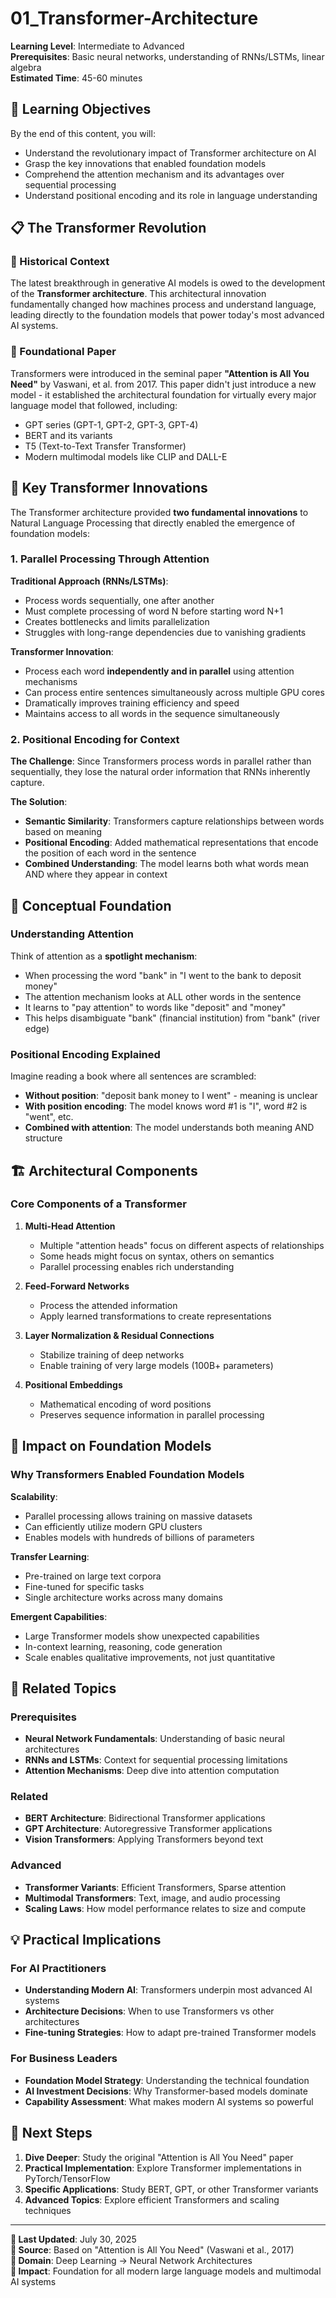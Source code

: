 # 01_Transformer-Architecture

**Learning Level**: Intermediate to Advanced  
**Prerequisites**: Basic neural networks, understanding of RNNs/LSTMs, linear algebra  
**Estimated Time**: 45-60 minutes

## 🎯 Learning Objectives

By the end of this content, you will:

- Understand the revolutionary impact of Transformer architecture on AI
- Grasp the key innovations that enabled foundation models
- Comprehend the attention mechanism and its advantages over sequential processing
- Understand positional encoding and its role in language understanding

## 📋 The Transformer Revolution

### 🚀 Historical Context

The latest breakthrough in generative AI models is owed to the development of the **Transformer architecture**. This architectural innovation fundamentally changed how machines process and understand language, leading directly to the foundation models that power today's most advanced AI systems.

### 📄 Foundational Paper

Transformers were introduced in the seminal paper **"Attention is All You Need"** by Vaswani, et al. from 2017. This paper didn't just introduce a new model - it established the architectural foundation for virtually every major language model that followed, including:

- GPT series (GPT-1, GPT-2, GPT-3, GPT-4)
- BERT and its variants
- T5 (Text-to-Text Transfer Transformer)
- Modern multimodal models like CLIP and DALL-E

## 🔑 Key Transformer Innovations

The Transformer architecture provided **two fundamental innovations** to Natural Language Processing that directly enabled the emergence of foundation models:

### **1. Parallel Processing Through Attention**

**Traditional Approach (RNNs/LSTMs)**:

- Process words sequentially, one after another
- Must complete processing of word N before starting word N+1
- Creates bottlenecks and limits parallelization
- Struggles with long-range dependencies due to vanishing gradients

**Transformer Innovation**:

- Process each word **independently and in parallel** using attention mechanisms
- Can process entire sentences simultaneously across multiple GPU cores
- Dramatically improves training efficiency and speed
- Maintains access to all words in the sequence simultaneously

### **2. Positional Encoding for Context**

**The Challenge**:
Since Transformers process words in parallel rather than sequentially, they lose the natural order information that RNNs inherently capture.

**The Solution**:

- **Semantic Similarity**: Transformers capture relationships between words based on meaning
- **Positional Encoding**: Added mathematical representations that encode the position of each word in the sentence
- **Combined Understanding**: The model learns both what words mean AND where they appear in context

## 🧠 Conceptual Foundation

### Understanding Attention

Think of attention as a **spotlight mechanism**:

- When processing the word "bank" in "I went to the bank to deposit money"
- The attention mechanism looks at ALL other words in the sentence
- It learns to "pay attention" to words like "deposit" and "money"
- This helps disambiguate "bank" (financial institution) from "bank" (river edge)

### Positional Encoding Explained

Imagine reading a book where all sentences are scrambled:

- **Without position**: "deposit bank money to I went" - meaning is unclear
- **With position encoding**: The model knows word #1 is "I", word #2 is "went", etc.
- **Combined with attention**: The model understands both meaning AND structure

## 🏗️ Architectural Components

### Core Components of a Transformer

1. **Multi-Head Attention**

   - Multiple "attention heads" focus on different aspects of relationships
   - Some heads might focus on syntax, others on semantics
   - Parallel processing enables rich understanding

2. **Feed-Forward Networks**

   - Process the attended information
   - Apply learned transformations to create representations

3. **Layer Normalization & Residual Connections**

   - Stabilize training of deep networks
   - Enable training of very large models (100B+ parameters)

4. **Positional Embeddings**
   - Mathematical encoding of word positions
   - Preserves sequence information in parallel processing

## 🌟 Impact on Foundation Models

### Why Transformers Enabled Foundation Models

**Scalability**:

- Parallel processing allows training on massive datasets
- Can efficiently utilize modern GPU clusters
- Enables models with hundreds of billions of parameters

**Transfer Learning**:

- Pre-trained on large text corpora
- Fine-tuned for specific tasks
- Single architecture works across many domains

**Emergent Capabilities**:

- Large Transformer models show unexpected capabilities
- In-context learning, reasoning, code generation
- Scale enables qualitative improvements, not just quantitative

## 🔗 Related Topics

### **Prerequisites**

- **Neural Network Fundamentals**: Understanding of basic neural architectures
- **RNNs and LSTMs**: Context for sequential processing limitations
- **Attention Mechanisms**: Deep dive into attention computation

### **Related**

- **BERT Architecture**: Bidirectional Transformer applications
- **GPT Architecture**: Autoregressive Transformer applications
- **Vision Transformers**: Applying Transformers beyond text

### **Advanced**

- **Transformer Variants**: Efficient Transformers, Sparse attention
- **Multimodal Transformers**: Text, image, and audio processing
- **Scaling Laws**: How model performance relates to size and compute

## 💡 Practical Implications

### For AI Practitioners

- **Understanding Modern AI**: Transformers underpin most advanced AI systems
- **Architecture Decisions**: When to use Transformers vs other architectures
- **Fine-tuning Strategies**: How to adapt pre-trained Transformer models

### For Business Leaders

- **Foundation Model Strategy**: Understanding the technical foundation
- **AI Investment Decisions**: Why Transformer-based models dominate
- **Capability Assessment**: What makes modern AI systems so powerful

## 🎯 Next Steps

1. **Dive Deeper**: Study the original "Attention is All You Need" paper
2. **Practical Implementation**: Explore Transformer implementations in PyTorch/TensorFlow
3. **Specific Applications**: Study BERT, GPT, or other Transformer variants
4. **Advanced Topics**: Explore efficient Transformers and scaling techniques

---

**📅 Last Updated**: July 30, 2025  
**🔗 Source**: Based on "Attention is All You Need" (Vaswani et al., 2017)  
**📍 Domain**: Deep Learning → Neural Network Architectures  
**🎯 Impact**: Foundation for all modern large language models and multimodal AI systems
